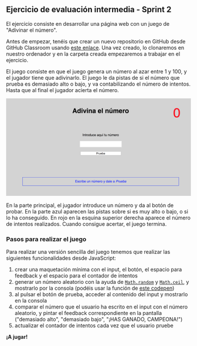## Ejercicio de evaluación intermedia - Sprint 2

El ejercicio consiste en desarrollar una página web con un juego de "Adivinar el número".

Antes de empezar, tenéis que crear un nuevo repositorio en GitHub desde GitHub Classroom usando [este enlace](https://classroom.github.com/a/PCC1ufKO). Una vez creado, lo clonaremos en nuestro ordenador y en la carpeta creada empezaremos a trabajar en el ejercicio.

El juego consiste en que el juego genera un número al azar entre 1 y 100, y el jugador tiene que adivinarlo. El juego le da pistas de si el número que prueba es demasiado alto o bajo, y va contabilizando el número de intentos. Hasta que al final el jugador acierta el número.

![Juego de adivina el número](assets/images/2-intermedia/eval2-game.png
"Imagen del juego de adivina el número")

En la parte principal, el jugador introduce un número y da al botón de probar. En la parte azul aparecen las pistas sobre si es muy alto o bajo, o si lo ha conseguido. En rojo en la esquina superior derecha aparece el número de intentos realizados. Cuando consigue acertar, el juego termina.

### Pasos para realizar el juego

Para realizar una versión sencilla del juego tenemos que realizar las siguientes funcionalidades desde JavaScript:
1. crear una maquetación mínima con el input, el botón, el espacio para feedback y el espacio para el contador de intentos
2. generar un número aleatorio con la ayuda de [`Math.random`](https://developer.mozilla.org/en-US/docs/Web/JavaScript/Reference/Global_Objects/Math/random) y [`Math.ceil`](https://developer.mozilla.org/en-US/docs/Web/JavaScript/Reference/Global_Objects/Math/ceil), y mostrarlo por la consola (podéis usar la función de [este codepen](https://codepen.io/adalab/pen/vrQbYJ?editors=1011))
3. al pulsar el botón de prueba, acceder al contenido del input y mostrarlo en la consola
4. comparar el número que el usuario ha escrito en el input con el número aleatorio, y pintar el feedback correspondiente en la pantalla ("demasiado alto", "demasiado bajo", "¡HAS GANADO, CAMPEONA!")
4. actualizar el contador de intentos cada vez que el usuario pruebe

**¡A jugar!**
